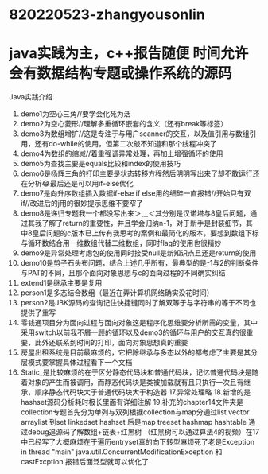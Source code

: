 # 820220523-zhangyousonlin
java实践为主，c++报告随便
时间允许会有数据结构专题或操作系统的源码
=======================
Java实践介绍
1.	demo1为空心三角//要学会化死为活
2.	demo2为空心菱形//理解多重循环嵌套的含义（还有break等标签）
3.	demo3为数组增扩//这是专注于与用户scanner的交互，以及值引用与数组引用，还有do-while的使用，但第二次敲不知道和那个线程冲突了
4.	demo4为数组的缩减//着重强调异常处理，再加上增强循环的使用
5.	demo5为查找主要是equals比较和index的使用技巧
6.	demo6是杨辉三角的打印主要是状态转移方程然后明明写出来了却不敢运行还在分析😂最后还是可以用if-else优化
7.	demo7是向升序数组插入数据if-else if else用的细碎一直报错//开始只有双if//改进后的j用的很妙提示思维不要窄了
8.	demo8是递归专题我一个都没写出来＞﹏＜其分别是汉诺塔与8皇后问题，通过其我了解了return的重要性，并且学会归纳n-1，对于新手是封装细节，其中8皇后问题的c版本已上传有我思考的案例和最简化的版本，要想到数组下标与循环数结合用一维数组代替二维数组，同时flag的使用也很精妙
9.	demo9是异常处理考虑包的使用同时接受null是新知识点且还是return的使用
10.	demo10是剪子石头布问题，结合上述几乎所有，最典型的是-1与2的判断条件与PAT的不同，且那个面向对象思想与c的面向过程的不同确实纠结
11.	extend1是继承主要是复用
12.	person1是多态结合数组（最近在弄计算机网络确实没花时间）
13.	person2是JBK源码的查询记住快捷键同时了解双等于与字符串的等于不同也提供了重写
14.	零钱通项目分为面向过程与面向对象这是程序化思维要分析所需的变量，其中采用switch以前我不屑一顾的循环以及demo3的循环与用户的交互真的很重要，此外还联系到时间的打印，面向对象思想真的重要
15.	房屋出租系统是目前最麻烦的，它把除继承与多态以外的都考虑了主要是其分层模式要掌握具体过程看下一个文档
16.	Static_是比较麻烦的在于区分静态代码块和普通代码块，记忆普通代码块是随着对象的产生而被调用，而静态代码块是类被加载就有且只执行一次且有继承，顺序静态代码块大于普通代码块大于构造器
17.异常处理略
18.新增的是hashset源码分析耗时极长里面有详细注解
19.补充的chapter14文件夹是collection专题首先分为单列与双列根据collection与map分通过list vector arraylist 到set linkedset hashset 后是map treeset hashmap
hashtable 通过debug追源码了解数组+链表+红黑树 （红黑树可以通过算法4的视频）在17中已经写了大概麻烦在于遍历entryset真的向下转型麻烦死了老是Exception in thread "main" 
java.util.ConcurrentModificationException 和castExcption 报错后面泛型就可以优化了
